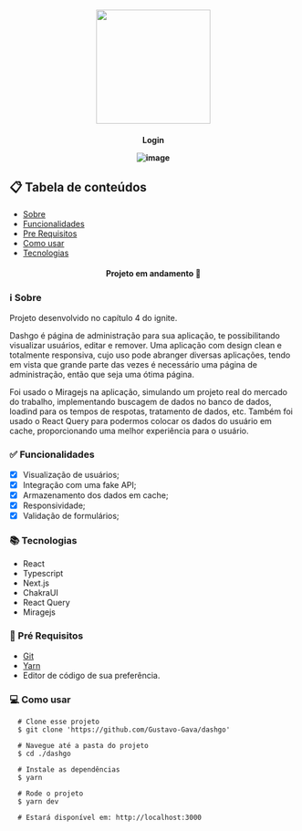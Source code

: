 <h1 align="center">
  <img src="https://user-images.githubusercontent.com/77810817/220598837-8095017f-5a44-492f-93ae-e36525a63d38.png" width="200" />
</h1>



<h4 align="center"/> Login </p>

![image](https://reactjs.org/logo-og.png)


## 📋 Tabela de conteúdos

<!--ts-->

* [Sobre](#sobre)
* [Funcionalidades](#funcionalidades)
* [Pre Requisitos](#requisitos)
* [Como usar](#como-usar)
* [Tecnologias](#tecnologias)

<!--te-->

<h4 align="center">
  Projeto em andamento 🚧  
</h4>

<h3 id="sobre">ℹ Sobre </h3>

Projeto desenvolvido no capítulo 4 do ignite.

Dashgo é página de administração para sua aplicação, te possibilitando visualizar usuários, editar e remover.
Uma aplicação com design clean e totalmente responsiva, cujo uso pode abranger diversas aplicações, tendo em vista que grande parte das vezes é necessário uma página de administração, então que seja uma ótima página.

Foi usado o Miragejs na aplicação, simulando um projeto real do mercado do trabalho, implementando buscagem de dados no banco de dados, loadind para os tempos de respotas, tratamento de dados, etc.
Também foi usado o React Query para podermos colocar os dados do usuário em cache, proporcionando uma melhor experiência para o usuário.

<h3 id="funcionalidades"> ✅ Funcionalidades </h3>
 
- [x] Visualização de usuários;
- [x] Integração com uma fake API;
- [x] Armazenamento dos dados em cache;
- [x] Responsividade;
- [x] Validação de formulários;

<h3 id="tecnologias"> 📚 Tecnologias </h3>

* React
* Typescript
* Next.js
* ChakraUI
* React Query
* Miragejs

<h3 id="requisitos">🔧 Pré Requisitos</h3> 

 * [Git](https://git-scm.com)
 * [Yarn](https://yarnpkg.com)
 * Editor de código de sua preferência.

<h3 id="como-usar">💻 Como usar</h3> 

```
  # Clone esse projeto 
  $ git clone 'https://github.com/Gustavo-Gava/dashgo'
  
  # Navegue até a pasta do projeto
  $ cd ./dashgo
  
  # Instale as dependências
  $ yarn
  
  # Rode o projeto
  $ yarn dev

  # Estará disponível em: http://localhost:3000
```
